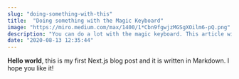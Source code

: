 ```yaml
---
slug: "doing-something-with-this"
title:  "Doing something with the Magic Keyboard"
image: "https://miro.medium.com/max/1400/1*Cbn9fgwjzMGSgXOilm6-pQ.png"
description: "You can do a lot with the magic keyboard. This article will talk about that."
date: "2020-08-13 12:35:44"
---
```

**Hello world**, this is my first Next.js blog post and it is written in Markdown.
I hope you like it!